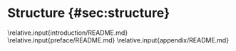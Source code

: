 # Structure {#sec:structure}

\relative.input{introduction/README.md}
\relative.input{preface/README.md}
\relative.input{appendix/README.md}
